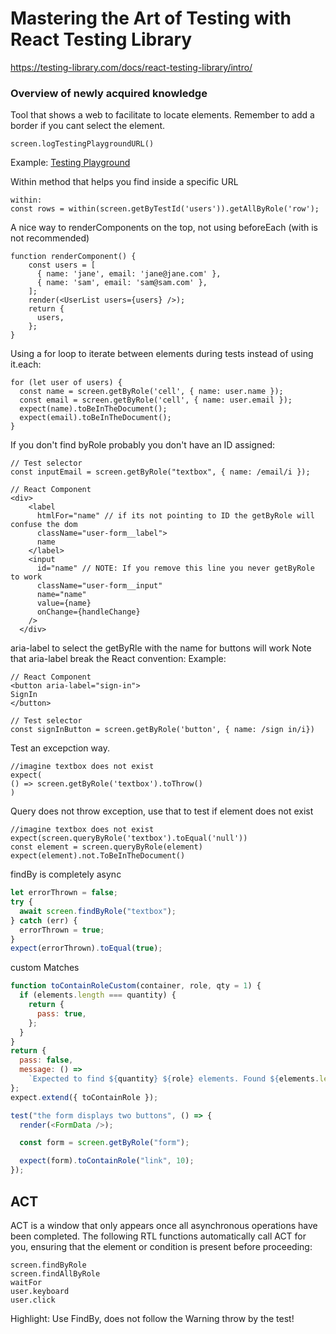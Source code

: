 # Mastering the Art of Testing with React Testing Library

https://testing-library.com/docs/react-testing-library/intro/

### Overview of newly acquired knowledge

Tool that shows a web to facilitate to locate elements.
Remember to add a border if you cant select the element.

    screen.logTestingPlaygroundURL()

Example:
[Testing Playground](https://testing-playground.com/#markup=DwEwlgbgfMBmD2AnAtgAgMYBsCGBnXAvAEQCuuApogLQIpEzjTA4BG5mqtxAdtsuUQw58xMpRpJkAfSmt29Xv2AB6OZhhhuABxIAXVGBA8+AoXkKkK1WtKmaduwYvLH+giNkw)

Within method that helps you find inside a specific URL

    within:
    const rows = within(screen.getByTestId('users')).getAllByRole('row');

A nice way to renderComponents on the top, not using beforeEach (with is not recommended)

    function renderComponent() {
        const users = [
          { name: 'jane', email: 'jane@jane.com' },
          { name: 'sam', email: 'sam@sam.com' },
        ];
        render(<UserList users={users} />);
        return {
          users,
        };
    }

Using a for loop to iterate between elements during tests instead of using it.each:

    for (let user of users) {
      const name = screen.getByRole('cell', { name: user.name });
      const email = screen.getByRole('cell', { name: user.email });
      expect(name).toBeInTheDocument();
      expect(email).toBeInTheDocument();
    }

If you don't find byRole probably you don't have an ID assigned:

    // Test selector
    const inputEmail = screen.getByRole("textbox", { name: /email/i });

    // React Component
    <div>
        <label
          htmlFor="name" // if its not pointing to ID the getByRole will confuse the dom
          className="user-form__label">
          name
        </label>
        <input
          id="name" // NOTE: If you remove this line you never getByRole to work
          className="user-form__input"
          name="name"
          value={name}
          onChange={handleChange}
        />
      </div>

aria-label to select the getByRle with the name for buttons will work
Note that aria-label break the React convention:
Example:

    // React Component
    <button aria-label="sign-in">
    SignIn
    </button>

    // Test selector
    const signInButton = screen.getByRole('button', { name: /sign in/i})

Test an excepction way.

    //imagine textbox does not exist
    expect(
    () => screen.getByRole('textbox').toThrow()
    )

Query does not throw exception, use that to test if element does not exist

    //imagine textbox does not exist
    expect(screen.queryByRole('textbox').toEqual('null'))
    const element = screen.queryByRole(element)
    expect(element).not.ToBeInTheDocument()

findBy is completely async

```javascript
let errorThrown = false;
try {
  await screen.findByRole("textbox");
} catch (err) {
  errorThrown = true;
}
expect(errorThrown).toEqual(true);
```

custom Matches

```javascript
function toContainRoleCustom(container, role, qty = 1) {
  if (elements.length === quantity) {
    return {
      pass: true,
    };
  }
}
return {
  pass: false,
  message: () =>
    `Expected to find ${quantity} ${role} elements. Found ${elements.length} instead.`,
};
expect.extend({ toContainRole });
```

```javascript
test("the form displays two buttons", () => {
  render(<FormData />);

  const form = screen.getByRole("form");

  expect(form).toContainRole("link", 10);
});
```

## ACT

ACT is a window that only appears once all asynchronous operations have been completed.
The following RTL functions automatically call ACT for you, ensuring that the element or condition is present before proceeding:

    screen.findByRole
    screen.findAllByRole
    waitFor
    user.keyboard
    user.click

Highlight: Use FindBy, does not follow the Warning throw by the test!
